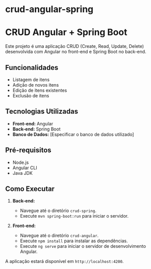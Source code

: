 # crud-angular-spring
 
# CRUD Angular + Spring Boot

Este projeto é uma aplicação CRUD (Create, Read, Update, Delete) desenvolvida com Angular no front-end e Spring Boot no back-end.

## Funcionalidades

- Listagem de itens
- Adição de novos itens
- Edição de itens existentes
- Exclusão de itens

## Tecnologias Utilizadas

- **Front-end:** Angular
- **Back-end:** Spring Boot
- **Banco de Dados:** [Especificar o banco de dados utilizado]

## Pré-requisitos

- Node.js
- Angular CLI
- Java JDK

## Como Executar

1. **Back-end:**
   - Navegue até o diretório `crud-spring`.
   - Execute `mvn spring-boot:run` para iniciar o servidor.

2. **Front-end:**
   - Navegue até o diretório `crud-angular`.
   - Execute `npm install` para instalar as dependências.
   - Execute `ng serve` para iniciar o servidor de desenvolvimento Angular.

A aplicação estará disponível em `http://localhost:4200`.

